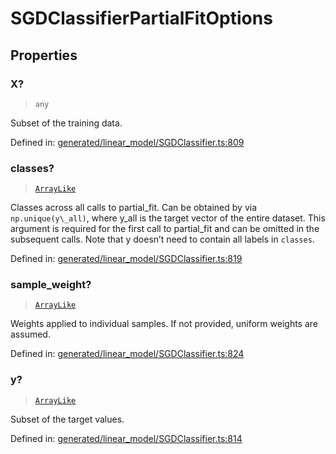 # SGDClassifierPartialFitOptions

## Properties

### X?

> `any`

Subset of the training data.

Defined in:  [generated/linear\_model/SGDClassifier.ts:809](https://github.com/transitive-bullshit/scikit-learn-ts/blob/b59c1ff/packages/sklearn/src/generated/linear_model/SGDClassifier.ts#L809)

### classes?

> [`ArrayLike`](../types/ArrayLike.md)

Classes across all calls to partial\_fit. Can be obtained by via `np.unique(y\_all)`, where y\_all is the target vector of the entire dataset. This argument is required for the first call to partial\_fit and can be omitted in the subsequent calls. Note that y doesn’t need to contain all labels in `classes`.

Defined in:  [generated/linear\_model/SGDClassifier.ts:819](https://github.com/transitive-bullshit/scikit-learn-ts/blob/b59c1ff/packages/sklearn/src/generated/linear_model/SGDClassifier.ts#L819)

### sample\_weight?

> [`ArrayLike`](../types/ArrayLike.md)

Weights applied to individual samples. If not provided, uniform weights are assumed.

Defined in:  [generated/linear\_model/SGDClassifier.ts:824](https://github.com/transitive-bullshit/scikit-learn-ts/blob/b59c1ff/packages/sklearn/src/generated/linear_model/SGDClassifier.ts#L824)

### y?

> [`ArrayLike`](../types/ArrayLike.md)

Subset of the target values.

Defined in:  [generated/linear\_model/SGDClassifier.ts:814](https://github.com/transitive-bullshit/scikit-learn-ts/blob/b59c1ff/packages/sklearn/src/generated/linear_model/SGDClassifier.ts#L814)
